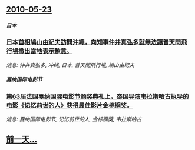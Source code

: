 ## [2010-05-23](/news/2010/05/23/index.md)

##### 日本
### [ 日本首相鳩山由紀夫訪問沖繩，向知事仲井真弘多就無法讓普天間飛行場撤出當地表示歉意。](/news/2010/05/23/日本首相鳩山由紀夫訪問沖繩-向知事仲井真弘多就無法讓普天間飛行場撤出當地表示歉意.md)
_消息: 仲井真弘多, 冲绳, 日本, 普天間飛行場, 鳩山由紀夫_

##### 戛纳国际电影节
### [ 第63届法国戛纳国际电影节颁奖典礼上，泰国导演韦拉斯哈古执导的电影《记忆前世的人》获得最佳影片金棕榈奖。](/news/2010/05/23/第63届法国戛纳国际电影节颁奖典礼上-泰国导演韦拉斯哈古执导的电影-记忆前世的人-获得最佳影片金棕榈奖.md)
_消息: 戛纳国际电影节, 记忆前世的人, 金棕櫚獎, 韦拉斯哈古_

## [前一天...](/news/2010/05/22/index.md)

